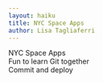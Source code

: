 ```yaml
---
layout: haiku
title: NYC Space Apps
author: Lisa Tagliaferri
---
```


NYC Space Apps <br>
Fun to learn Git together <br>
Commit and deploy <br>
